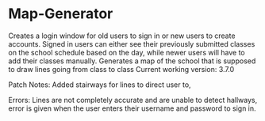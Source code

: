 # Map-Generator
Creates a login window for old users to sign in or new users to create 
accounts. Signed in users can either see their previously submitted classes on 
the school schedule based on the day, while newer users will have to add their 
classes manually. Generates a map of the school that is supposed to draw lines
going from class to class
Current working version: 3.7.0

Patch Notes: Added stairways for lines to direct user to, 

Errors: Lines are not completely accurate and are unable to detect hallways, error is
given when the user enters their username and password to sign in.
